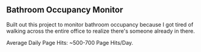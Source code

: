 ## Bathroom Occupancy Monitor ##

Built out this project to monitor bathroom occupancy because I got tired of walking across the entire office to realize there's someone already in there.

Average Daily Page Hits: ~500-700 Page Hits/Day.
